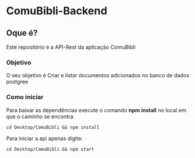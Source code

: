 # ComuBibli-Backend

## Oque é?
Este repositório é a API-Rest da aplicação ComuBibli

### Objetivo
O seu objetivo é Criar e listar documentos adicionados no banco de dados postgree

### Como iniciar 
Para baixar as dependências execute o comando **npm install** no local em que o caminho se encontra

```
cd Desktop/ComuBibli && npm install
```

Para iniciar a api apenas digite:

```
cd Desktop/ComuBibli && npm start